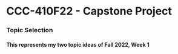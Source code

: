 # CCC-410F22 - Capstone Project
### Topic Selection
#### This represents my two topic ideas of Fall 2022, Week 1
